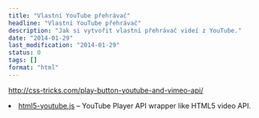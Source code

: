 ```yaml
---
title: "Vlastní YouTube přehrávač"
headline: "Vlastní YouTube přehrávač"
description: "Jak si vytvořit vlastní přehrávač videí z YouTube."
date: "2014-01-29"
last_modification: "2014-01-29"
status: 0
tags: []
format: "html"
---
```


http://css-tricks.com/play-button-youtube-and-vimeo-api/

<li><a href="https://github.com/ginpei/html5-youtube.js">html5-youtube.js</a> – YouTube Player API wrapper like HTML5 video API.</li>